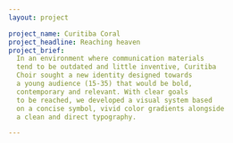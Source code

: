 ```yaml
---
layout: project

project_name: Curitiba Coral
project_headline: Reaching heaven
project_brief:
  In an environment where communication materials
  tend to be outdated and little inventive, Curitiba
  Choir sought a new identity designed towards
  a young audience (15-35) that would be bold,
  contemporary and relevant. With clear goals
  to be reached, we developed a visual system based
  on a concise symbol, vivid color gradients alongside
  a clean and direct typography.

---
```

